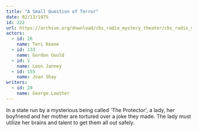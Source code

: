 ```yaml
---
title: "A Small Question of Terror"
date: 02/13/1975
id: 222
url: https://archive.org/download/cbs_radio_mystery_theater/cbs_radio_mystery_theater-0201-0250.zip/cbs_radio_mystery_theater-0201-0250%2Fcbsrmt_0222_a_small_question_of_terror.mp3
actors:  
  - id: 26
    name: Teri Keane  
  - id: 133
    name: Gordon Gould  
  - id: 2
    name: Leon Janney  
  - id: 155
    name: Joan Shay
writers:  
  - id: 28
    name: George Lowther
---
```

In a state run by a mysterious being called 'The Protector', a lady, her boyfriend and her mother are tortured over a joke they made. The lady must utilize her brains and talent to get them all out safely.